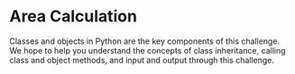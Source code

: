 # Area Calculation

Classes and objects in Python are the key components of this challenge. We hope to help you understand the concepts of class inheritance, calling class and object methods, and input and output through this challenge.
